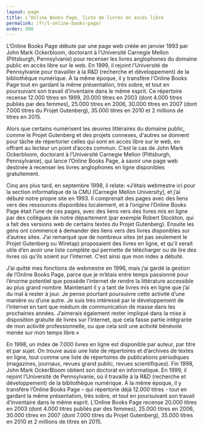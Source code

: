 ```yaml
---
layout: page
title: L’Online Books Page, liste de livres en accès libre
permalink: /fr/l-online-books-page/
order: 500
---
```

<p>L’Online Books Page débute par une page web créée en janvier 1993 par John Mark Ockerbloom, doctorant à l’Université Carnegie Mellon (Pittsburgh, Pennsylvanie) pour recenser les livres anglophones du domaine public en accès libre sur le web. En 1999, il rejoint l’Université de Pennsylvanie pour travailler à la R&amp;D (recherche et développement) de la bibliothèque numérique. À la même époque, il y transfère l'Online Books Page tout en gardant la même présentation, très sobre, et tout en poursuivant son travail d’inventaire dans le même esprit. Ce répertoire recense 12.000 titres en 1999, 20.000 titres en 2003 (dont 4.000 titres publiés par des femmes), 25.000 titres en 2006, 30.000 titres en 2007 (dont 7.000 titres du Projet Gutenberg), 35.000 titres en 2010 et 2 millions de titres en 2015.</p>

<p>Alors que certains numérisent les œuvres littéraires du domaine public, comme le Projet Gutenberg et des projets connexes, d'autres se donnent pour tâche de répertorier celles qui sont en accès libre sur le web, en offrant au lecteur un point d’accès commun. C’est le cas de John Mark Ockerbloom, doctorant à l’Université Carnegie Mellon (Pittsburgh, Pennsylvanie), qui lance l’Online Books Page, à savoir une page web destinée à recenser les livres anglophones en ligne disponibles gratuitement.</p>

<p>Cinq ans plus tard, en septembre 1998, il relate: «J’étais webmestre ici pour la section informatique de la CMU [Carnegie Mellon University], et j’ai débuté notre propre site en 1993. Il comprenait des pages avec des liens vers des ressources disponibles localement, et à l’origine l’Online Books Page était l’une de ces pages, avec des liens vers des livres mis en ligne par des collègues de notre département (par exemple Robert Stockton, qui a fait des versions web de certains textes du Projet Gutenberg). Ensuite les gens ont commencé à demander des liens vers des livres disponibles sur d’autres sites. J’ai remarqué que de nombreux sites (et pas seulement le Projet Gutenberg ou Wiretap) proposaient des livres en ligne, et qu’il serait utile d’en avoir une liste complète qui permette de télécharger ou de lire des livres où qu’ils soient sur l’internet. C’est ainsi que mon index a débuté.</p>

<p>J’ai quitté mes fonctions de webmestre en 1996, mais j’ai gardé la gestion de l’Online Books Page, parce que je m’étais entre temps passionné pour l’énorme potentiel que possède l’internet de rendre la littérature accessible au plus grand nombre. Maintenant il y a tant de livres mis en ligne que j’ai du mal à rester à jour. Je pense pourtant poursuivre cette activité d’une manière ou d’une autre. Je suis très intéressé par le développement de l’internet en tant que médium de communication de masse dans les prochaines années. J’aimerais également rester impliqué dans la mise à disposition gratuite de livres sur l’internet, que cela fasse partie intégrante de mon activité professionnelle, ou que cela soit une activité bénévole menée sur mon temps libre.»</p>

<p>En 1998, un index de 7.000 livres en ligne est disponible par auteur, par titre et par sujet. On trouve aussi une liste de répertoires et d’archives de textes en ligne, tout comme une liste de répertoires de publications périodiques (magazines, journaux, revues grand public, revues scientifiques). Fin 1998, John Mark OckerBloom obtient son doctorat en informatique. En 1999, il rejoint l’Université de Pennsylvanie, où il travaille à la R&amp;D (recherche et développement) de la bibliothèque numérique. À la même époque, il y transfère l’Online Books Page – qui répertorie déjà 12.000 titres - tout en gardant la même présentation, très sobre, et tout en poursuivant son travail d’inventaire dans le même esprit. L’Online Books Page recense 20.000 titres en 2003 (dont 4.000 titres publiés par des femmes), 25.000 titres en 2006, 30.000 titres en 2007 (dont 7.000 titres du Projet Gutenberg), 35.000 titres en 2010 et 2 millions de titres en 2015.</p>